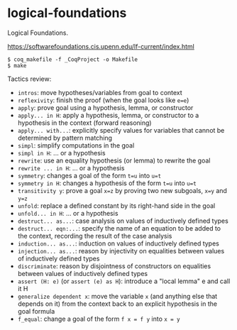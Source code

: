 # logical-foundations

Logical Foundations.

https://softwarefoundations.cis.upenn.edu/lf-current/index.html

```
$ coq_makefile -f _CoqProject -o Makefile
$ make
```

Tactics review:

* `intros`: move hypotheses/variables from goal to context
* `reflexivity`: finish the proof (when the goal looks like `e=e`)
* `apply`: prove goal using a hypothesis, lemma, or constructor
* `apply... in H`: apply a hypothesis, lemma, or constructor to a hypothesis in
  the context (forward reasoning)
* `apply... with...`: explicitly specify values for variables that cannot be
  determined by pattern matching
* `simpl`: simplify computations in the goal
* `simpl in H`: ... or a hypothesis
* `rewrite`: use an equality hypothesis (or lemma) to rewrite the goal
* `rewrite ... in H`: ... or a hypothesis
* `symmetry`: changes a goal of the form `t=u` into `u=t`
* `symmetry in H`: changes a hypothesis of the form `t=u` into `u=t`
* `transitivity y`: prove a goal `x=z` by proving two new subgoals, `x=y` and
  `y=z`
* `unfold`: replace a defined constant by its right-hand side in the goal
* `unfold... in H`: ... or a hypothesis
* `destruct... as...`: case analysis on values of inductively defined types
* `destruct... eqn:...`: specify the name of an equation to be added to the
  context, recording the result of the case analysis
* `induction... as...`: induction on values of inductively defined types
* `injection... as...`: reason by injectivity on equalities between values of
  inductively defined types
* `discriminate`: reason by disjointness of constructors on equalities between
  values of inductively defined types
* `assert (H: e)` (or `assert (e) as H`): introduce a "local lemma" e and call
  it H
* `generalize dependent x`: move the variable `x` (and anything else that
  depends on it) from the context back to an explicit hypothesis in the goal
  formula
* `f_equal`: change a goal of the form `f x = f y` into `x = y`
